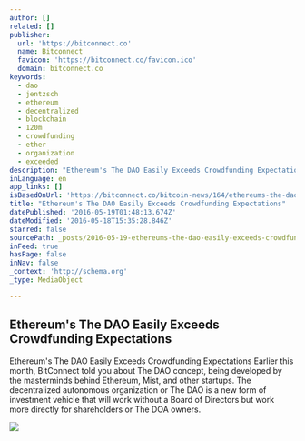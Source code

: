 ```yaml
---
author: []
related: []
publisher:
  url: 'https://bitconnect.co'
  name: Bitconnect
  favicon: 'https://bitconnect.co/favicon.ico'
  domain: bitconnect.co
keywords:
  - dao
  - jentzsch
  - ethereum
  - decentralized
  - blockchain
  - 120m
  - crowdfunding
  - ether
  - organization
  - exceeded
description: "Ethereum's The DAO Easily Exceeds Crowdfunding Expectations Earlier this month, BitConnect told you about The DAO concept, being developed by the masterminds behind Ethereum, Mist, and other startups. The decentralized autonomous organization or The DAO is a new form of investment vehicle that will work without a Board of Directors but work more directly for shareholders or The DOA owners."
inLanguage: en
app_links: []
isBasedOnUrl: 'https://bitconnect.co/bitcoin-news/164/ethereums-the-dao-easily-exceeds-crowdfunding-expectations/'
title: "Ethereum's The DAO Easily Exceeds Crowdfunding Expectations"
datePublished: '2016-05-19T01:48:13.674Z'
dateModified: '2016-05-18T15:35:28.846Z'
starred: false
sourcePath: _posts/2016-05-19-ethereums-the-dao-easily-exceeds-crowdfunding-expectations.md
inFeed: true
hasPage: false
inNav: false
_context: 'http://schema.org'
_type: MediaObject

---
```

<article style=""><h1>Ethereum's The DAO Easily Exceeds Crowdfunding Expectations</h1><p>Ethereum's The DAO Easily Exceeds Crowdfunding Expectations Earlier this month, BitConnect told you about The DAO concept, being developed by the masterminds behind Ethereum, Mist, and other startups. The decentralized autonomous organization or The DAO is a new form of investment vehicle that will work without a Board of Directors but work more directly for shareholders or The DOA owners.</p><img src="https://bitconnect.co/upload/image/bit_coin_new/39469467821463569336_la3CKndKoX.jpg" /></article>